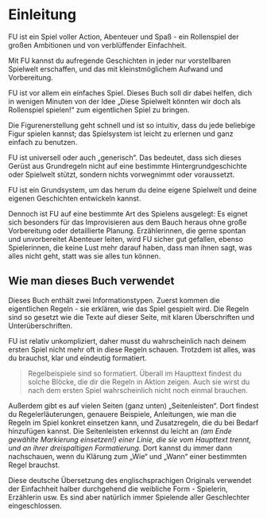 # Einleitung
FU ist ein Spiel voller Action, Abenteuer und Spaß - ein Rollenspiel der großen Ambitionen und von verblüffender Einfachheit.

Mit FU kannst du aufregende Geschichten in jeder nur vorstellbaren Spielwelt erschaffen, und das mit kleinstmöglichem Aufwand und Vorbereitung.

FU ist vor allem ein einfaches Spiel. Dieses Buch soll dir dabei helfen, dich in wenigen Minuten von der Idee „Diese Spielwelt könnten wir doch als Rollenspiel spielen!“ zum eigentlichen Spiel zu bringen.

Die Figurenerstellung geht schnell und ist so intuitiv, dass du jede beliebige Figur spielen kannst;  das Spielsystem ist leicht zu erlernen und ganz einfach zu benutzen.

FU ist universell oder auch „generisch“. Das bedeutet, dass sich dieses Gerüst aus Grundregeln nicht auf eine bestimmte Hintergrundgeschichte oder Spielwelt stützt, sondern nichts vorwegnimmt oder voraussetzt.

FU ist ein Grundsystem, um das herum du deine eigene Spielwelt und deine eigenen Geschichten entwickeln kannst.

Dennoch ist FU auf eine bestimmte Art des Spielens ausgelegt: Es eignet sich besonders für das Improvisieren aus dem Bauch heraus ohne große Vorbereitung oder detaillierte Planung. Erzählerinnen, die gerne spontan und unvorbereitet Abenteuer leiten, wird FU sicher gut gefallen, ebenso Spielerinnen, die keine Lust mehr darauf haben, dass man ihnen sagt, was alles nicht geht, statt was sie alles tun können.


## Wie man dieses Buch verwendet
Dieses Buch enthält zwei Informationstypen. Zuerst kommen die eigentlichen Regeln - sie erklären, wie das Spiel gespielt wird. Die Regeln sind so gesetzt wie die Texte auf dieser Seite, mit klaren Überschriften und Unterüberschriften.

FU ist relativ unkompliziert, daher musst du wahrscheinlich nach deinem ersten Spiel nicht mehr oft in diese Regeln schauen. Trotzdem ist alles, was du brauchst, klar und eindeutig formatiert.

> Regelbeispiele sind so formatiert. Überall im Haupttext findest du solche Blöcke, die dir die Regeln in Aktion zeigen. Auch sie wirst du nach dem ersten Spiel wahrscheinlich nicht noch einmal brauchen.

Außerdem gibt es auf vielen Seiten (ganz unten) „Seitenleisten“. Dort findest du Regelerläuterungen, genauere Beispiele, Anleitungen, wie man die Regeln im Spiel konkret einsetzen kann, und Zusatzregeln, die du bei Bedarf hinzufügen kannst. Die Seitenleisten erkennst du leicht an *(am Ende gewählte Markierung einsetzen!) einer Linie, die sie vom Haupttext trennt, und an ihrer dreispaltigen Formatierung.* Dort kannst du immer dann nachschauen, wenn du Klärung zum „Wie“ und „Wann“ einer bestimmten Regel brauchst.

Diese deutsche Übersetzung des englischsprachigen Originals verwendet der Einfachheit halber durchgehend die weibliche Form - Spielerin, Erzählerin usw. Es sind aber natürlich immer Spielende aller Geschlechter eingeschlossen.
